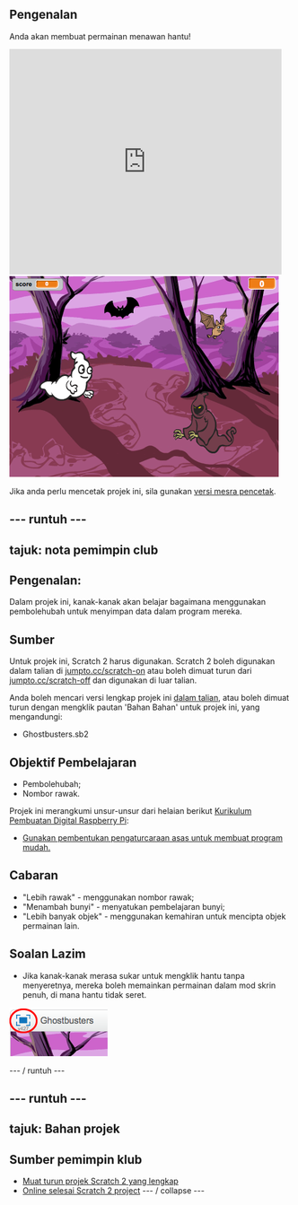 ## Pengenalan

Anda akan membuat permainan menawan hantu!

<div class="scratch-preview">
  <iframe allowtransparency="true" width="485" height="402" src="https://scratch.mit.edu/projects/embed/60787262/?autostart=false" frameborder="0"></iframe>
  <img src="images/ghost-final.png">
</div>

Jika anda perlu mencetak projek ini, sila gunakan [versi mesra pencetak](https://projects.raspberrypi.org/en/projects/ghostbusters/print).

## \--- runtuh \---

## tajuk: nota pemimpin club

## Pengenalan:

Dalam projek ini, kanak-kanak akan belajar bagaimana menggunakan pembolehubah untuk menyimpan data dalam program mereka.

## Sumber

Untuk projek ini, Scratch 2 harus digunakan. Scratch 2 boleh digunakan dalam talian di [jumpto.cc/scratch-on](http://jumpto.cc/scratch-on) atau boleh dimuat turun dari [jumpto.cc/scratch-off](http://jumpto.cc/scratch-off) dan digunakan di luar talian.

Anda boleh mencari versi lengkap projek ini [dalam talian](http://scratch.mit.edu/projects/60787262/#editor), atau boleh dimuat turun dengan mengklik pautan 'Bahan Bahan' untuk projek ini, yang mengandungi:

* Ghostbusters.sb2

## Objektif Pembelajaran

* Pembolehubah;
* Nombor rawak.

Projek ini merangkumi unsur-unsur dari helaian berikut [Kurikulum Pembuatan Digital Raspberry Pi](http://rpf.io/curriculum):

* [Gunakan pembentukan pengaturcaraan asas untuk membuat program mudah.](https://www.raspberrypi.org/curriculum/programming/creator)

## Cabaran

* "Lebih rawak" - menggunakan nombor rawak;
* "Menambah bunyi" - menyatukan pembelajaran bunyi;
* "Lebih banyak objek" - menggunakan kemahiran untuk mencipta objek permainan lain.

## Soalan Lazim

* Jika kanak-kanak merasa sukar untuk mengklik hantu tanpa menyeretnya, mereka boleh memainkan permainan dalam mod skrin penuh, di mana hantu tidak seret.

![tangkapan skrin](images/ghost-fullscreen.png)

\--- / runtuh \---

## \--- runtuh \---

## tajuk: Bahan projek

## Sumber pemimpin klub

* [Muat turun projek Scratch 2 yang lengkap](resources/Ghostbusters.sb2)
* [Online selesai Scratch 2 project](http://scratch.mit.edu/projects/60787262/#editor) \--- / collapse \---